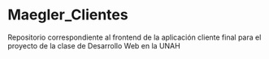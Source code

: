# Maegler_Clientes
Repositorio correspondiente al frontend de la aplicación cliente final para el proyecto de la clase de Desarrollo Web en la UNAH
